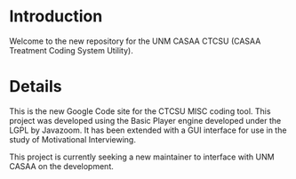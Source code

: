 # Introduction #

Welcome to the new repository for the UNM CASAA CTCSU (CASAA Treatment Coding System Utility).


# Details #

This is the new Google Code site for the CTCSU MISC coding tool.  This project was developed using the Basic Player engine developed under the LGPL by Javazoom.  It has been extended with a GUI interface for use in the study of Motivational Interviewing.

This project is currently seeking a new maintainer to interface with UNM CASAA on the development.